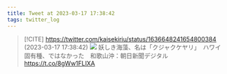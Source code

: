 ```yaml
---
title: Tweet at 2023-03-17 17:38:42
tags: twitter_log
---
```


> [!CITE] https://twitter.com/kaisekiriu/status/1636648241654800384 (2023-03-17 17:38:42)
> ![](https://twitter.com/kaisekiriu/status/1636648241654800384)
> 妖しき海藻、名は「クジャクケヤリ」　ハワイ固有種、ではなかった　和歌山沖：朝日新聞デジタル
> https://t.co/8gWw1FLIXA
